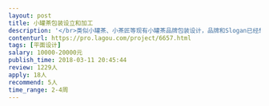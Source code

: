 ```yaml
---                
layout: post       
title: 小罐茶包装设立和加工           
description: '</br>类似小罐茶、小茶匠等现有小罐茶品牌包装设计，品牌和Slogan已经想好，私聊回复。</br>主要用途，商务送礼用。</br>另外，还需设计类似月饼券的茶叶券。</br>'     
contenturl: https://pro.lagou.com/project/6657.html      
tags: [平面设计]            
salary: 10000-20000元          
publish_time: 2018-03-11 20:45:44         
review: 1229人                   
apply: 18人                   
recommend: 5人                   
time_range: 2-4周              
---                 
```

